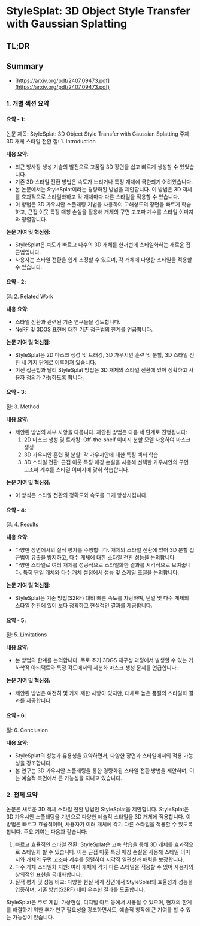 # StyleSplat: 3D Object Style Transfer with Gaussian Splatting
## TL;DR
## Summary
- [https://arxiv.org/pdf/2407.09473.pdf](https://arxiv.org/pdf/2407.09473.pdf)

### 1. 개별 섹션 요약 

#### 요약 - 1: 
논문 제목: StyleSplat: 3D Object Style Transfer with Gaussian Splatting
주제: 3D 개체 스타일 전환
절: 1. Introduction

**내용 요약:**
- 최근 방사장 생성 기술의 발전으로 고품질 3D 장면을 쉽고 빠르게 생성할 수 있었습니다. 
- 기존 3D 스타일 전환 방법은 속도가 느리거나 특정 개체에 국한되기 어려웠습니다.
- 본 논문에서는 StyleSplat이라는 경량화된 방법을 제안합니다. 이 방법은 3D 객체를 효과적으로 스타일화하고 각 개체마다 다른 스타일을 적용할 수 있습니다.
- 이 방법은 3D 가우시안 스플래팅 기법을 사용하여 고해상도의 장면을 빠르게 학습하고, 근접 이웃 특징 매칭 손실을 활용해 개체의 구면 고조파 계수를 스타일 이미지와 정렬합니다.

**논문 기여 및 혁신점:**
- StyleSplat은 속도가 빠르고 다수의 3D 개체를 한꺼번에 스타일화하는 새로운 접근법입니다.
- 사용자는 스타일 전환을 쉽게 조정할 수 있으며, 각 개체에 다양한 스타일을 적용할 수 있습니다.

#### 요약 - 2: 
절: 2. Related Work

**내용 요약:**
- 스타일 전환과 관련된 기존 연구들을 검토합니다. 
- NeRF 및 3DGS 표현에 대한 기존 접근법의 한계를 언급합니다.

**논문 기여 및 혁신점:**
- StyleSplat은 2D 마스크 생성 및 트래킹, 3D 가우시안 훈련 및 분할, 3D 스타일 전환 세 가지 단계로 이루어져 있습니다.
- 이전 접근법과 달리 StyleSplat 방법은 3D 개체의 스타일 전환에 있어 정확하고 사용자 정의가 가능하도록 합니다.

#### 요약 - 3: 
절: 3. Method

**내용 요약:**
- 제안된 방법의 세부 사항을 다룹니다. 제안된 방법은 다음 세 단계로 진행됩니다:
  1. 2D 마스크 생성 및 트래킹: Off-the-shelf 이미지 분할 모델 사용하여 마스크 생성
  2. 3D 가우시안 훈련 및 분할: 각 가우시안에 대한 특징 벡터 학습
  3. 3D 스타일 전환: 근접 이웃 특징 매칭 손실을 사용해 선택한 가우시안의 구면 고조파 계수를 스타일 이미지에 맞춰 학습합니다.

**논문 기여 및 혁신점:**
- 이 방식은 스타일 전환의 정확도와 속도를 크게 향상시킵니다.

#### 요약 - 4: 
절: 4. Results

**내용 요약:**
- 다양한 장면에서의 질적 평가를 수행합니다. 개체의 스타일 전환에 있어 3D 분할 접근법이 유출을 방지하고, 다수 개체에 대한 스타일 전환 성능을 논의합니다
- 다양한 스타일로 여러 개체를 성공적으로 스타일화한 결과를 시각적으로 보여줍니다. 특히 단일 개체와 다수 개체 설정에서 성능 및 스케일 조절을 논의합니다. 

**논문 기여 및 혁신점:**
- StyleSplat은 기존 방법(S2RF) 대비 빠른 속도를 자랑하며, 단일 및 다수 개체의 스타일 전환에 있어 보다 정확하고 현실적인 결과를 제공합니다.

#### 요약 - 5:
절: 5. Limitations

**내용 요약:**
- 본 방법의 한계를 논의합니다. 주로 초기 3DGS 재구성 과정에서 발생할 수 있는 기하학적 아티팩트와 특정 각도에서의 세분화 마스크 생성 문제를 언급합니다.

**논문 기여 및 혁신점:**
- 제안된 방법은 여전히 몇 가지 제한 사항이 있지만, 대체로 높은 품질의 스타일화 결과를 제공합니다.

#### 요약 - 6:
절: 6. Conclusion

**내용 요약:**
- StyleSplat의 성능과 유용성을 요약하면서, 다양한 장면과 스타일에서의 적용 가능성을 강조합니다.
- 본 연구는 3D 가우시안 스플래팅을 통한 경량화된 스타일 전환 방법을 제안하며, 이는 예술적 측면에서 큰 가능성을 지니고 있습니다.

### 2. 전체 요약

논문은 새로운 3D 객체 스타일 전환 방법인 StyleSplat을 제안합니다. StyleSplat은 3D 가우시안 스플래팅을 기반으로 다양한 예술적 스타일을 3D 개체에 적용합니다. 이 방법은 빠르고 효율적이며, 사용자가 여러 개체에 각기 다른 스타일을 적용할 수 있도록 합니다. 주요 기여는 다음과 같습니다:

1. 빠르고 효율적인 스타일 전환: StyleSplat은 고속 학습을 통해 3D 개체를 효과적으로 스타일화 할 수 있습니다. 이는 근접 이웃 특징 매칭 손실을 사용해 스타일 이미지와 개체의 구면 고조파 계수를 정렬하여 시각적 일관성과 매력을 보장합니다.
2. 다수 개체 스타일화 지원: 여러 개체에 각기 다른 스타일을 적용할 수 있어 사용자의 창의적인 표현을 극대화합니다.
3. 질적 평가 및 성능 비교: 다양한 현실 세계 장면에서 StyleSplat의 효율성과 성능을 입증하며, 기존 방법(S2RF) 대비 우수한 결과를 도출합니다.

StyleSplat은 주로 게임, 가상현실, 디지털 아트 등에서 사용될 수 있으며, 현재의 한계를 해결하기 위한 추가 연구 필요성을 강조하면서도, 예술적 창작에 큰 기여를 할 수 있는 가능성이 있습니다.